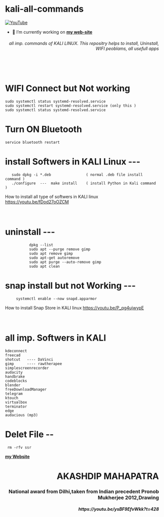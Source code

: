 # kali-all-commands
[![YouTube](https://yt3.ggpht.com/7tPHyFi7-QyTnhpc484ZzTuRp0fZSY-CUuykvzuKdKYIwt0fmw98SWMqwRy_7pZ6LQzEYJlvXA=s88-c-k-c0x00ffffff-no-rj-mo)](https://www.youtube.com/channel/UCxvmp634YDc41xCWOdvWqoQ)
<br>
- 🔭 I’m currently working on [**my web-site**](https://akashdip2001.github.io/linktree/)
<h6 align="right">all imp. commands of KALI LINUX. This repositry helps to install, Uninstall, WIFI peoblams, all usefull apps </h6>
<br>
<br>


# WIFI Connect but Not working 
    sudo systemctl status systemd-resolved.service 
    sudo systemctl restart systemd-resolved.service (only this )
    sudo systemctl status systemd-resolved.service 

# Turn ON Bluetooth
    service bluetooth restart

# install Softwers in KALI Linux ---
       sudo dpkg -i *.deb                ( normal .deb file install command )
       ./configure  ---  make install    ( install Python in Kali command )
How to install all type of softwers in KALI linux https://youtu.be/fDod27oOZCM      
<br>
<br>


# uninstall  --- 
               dpkg --list
               sudo apt --purge remove gimp
               sudo apt remove gimp
               sudo apt-get autoremove
               sudo apt purge --auto-remove gimp
               sudo apt clean
               
# snap install but not Working ---
         systemctl enable --now snapd.apparmor
 How to install Snap Store in KALI linux https://youtu.be/P_qg4ujwypE
<br>
<br>
<br>
# all imp. Softwers in KALI 
    kdeconnect
    freecad
    shotcut   ---- DaVinci
    gimp      ---- rawtherapee 
    simplescreenrecorder
    audacity
    handbrake
    codeblocks
    blender
    freeDownloadManager
    telegram
    ktouch
    virtualbox
    terminator
    edge
    audacious (mp3)


# Delet File --  
     rm -rfv ssr

[**my Website**](https://akashdip2001.github.io/linktree/)
<h1 align="right">AKASHDIP MAHAPATRA</h1>
<h3 align="right">National award from Dilhi,taken from Indian precedent Pronob Mukherjee 2012,Drawing</h3>
<h5 align="right">https://youtu.be/ysBF9EfvWkk?t=428</h5>
